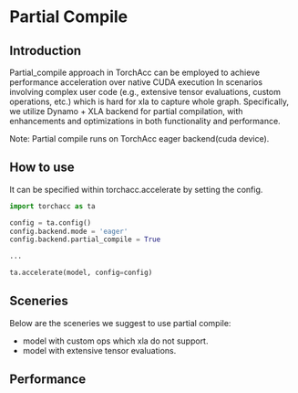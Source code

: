 # Partial Compile
## Introduction
Partial_compile approach in TorchAcc can be employed to achieve performance acceleration over native CUDA execution In scenarios involving complex user code (e.g., extensive tensor evaluations, custom operations, etc.) which is hard for xla to capture whole graph. Specifically, we utilize Dynamo + XLA backend for partial compilation, with  enhancements and optimizations in both functionality and performance.

Note: Partial compile runs on TorchAcc eager backend(cuda device).
## How to use
It can be specified within torchacc.accelerate by setting the config.
```Python
import torchacc as ta

config = ta.config()
config.backend.mode = 'eager'
config.backend.partial_compile = True

...

ta.accelerate(model, config=config)
```

## Sceneries
Below are the sceneries we suggest to use partial compile:
- model with custom ops which xla do not support.
- model with extensive tensor evaluations.

## Performance
